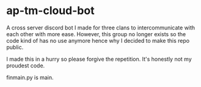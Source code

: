 # ap-tm-cloud-bot

A cross server discord bot I made for three clans to intercommunicate with each other with more ease. However, this group no longer exists so the code kind of
has no use anymore hence why I decided to make this repo public.

I made this in a hurry so please forgive the repetition. It's honestly not my proudest code.

finmain.py is main.
